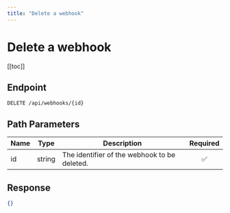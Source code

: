 ```yaml
---
title: "Delete a webhook"
---
```


# Delete a webhook

[[toc]]

## Endpoint

```
DELETE /api/webhooks/{id}
```

## Path Parameters

| Name | Type   | Description                                  | Required           |
|------|:------:|----------------------------------------------|:------------------:|
| id   | string | The identifier of the webhook to be deleted. | :white_check_mark: |

## Response

```json
{}
```
